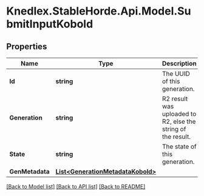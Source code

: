 # Knedlex.StableHorde.Api.Model.SubmitInputKobold

## Properties

Name | Type | Description | Notes
------------ | ------------- | ------------- | -------------
**Id** | **string** | The UUID of this generation. | 
**Generation** | **string** | R2 result was uploaded to R2, else the string of the result. | [optional] 
**State** | **string** | The state of this generation. | [optional] [default to StateEnum.Ok]
**GenMetadata** | [**List&lt;GenerationMetadataKobold&gt;**](GenerationMetadataKobold.md) |  | [optional] 

[[Back to Model list]](../README.md#documentation-for-models) [[Back to API list]](../README.md#documentation-for-api-endpoints) [[Back to README]](../README.md)

